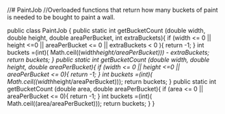 //# PaintJob
//Overloaded functions that return how many buckets of paint is needed to be bought to paint a wall.


public class PaintJob {
    public static int getBucketCount (double width, double height, double areaPerBucket, int extraBuckets){
        if (width <= 0 || height <=0 || areaPerBucket <= 0 || extraBuckets < 0 ){
            return -1;
        }
        int buckets =(int)( Math.ceil((width*height/areaPerBucket))) - extraBuckets;
        return buckets;
    }
    public static int getBucketCount (double width, double height, double areaPerBucket){
        if (width <= 0 || height <=0 || areaPerBucket <= 0){
            return -1;
        }
        int buckets =(int)( Math.ceil((width*height/areaPerBucket)));
        return buckets;
    }
    public static int getBucketCount (double area, double areaPerBucket){
        if (area <= 0 || areaPerBucket <= 0){
            return -1;
        }
        int buckets =(int)( Math.ceil((area/areaPerBucket)));
        return buckets;
    }
}
